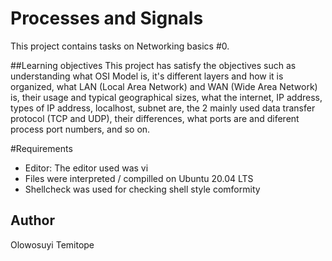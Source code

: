 # Processes and Signals
This project contains tasks on Networking basics #0.

##Learning objectives
This project has satisfy the objectives such as understanding what OSI Model is, it's different layers and how it is organized, what LAN (Local Area Network)  and WAN (Wide Area Network) is, their usage and typical geographical sizes, what the internet, IP address, types of IP address, localhost, subnet are, the 2 mainly used data transfer protocol (TCP  and UDP), their differences, what ports are and diferent process port numbers, and so on.

#Requirements
* Editor: The editor used was vi
* Files were interpreted / compilled on Ubuntu 20.04 LTS
* Shellcheck was used for checking shell style comformity

## Author
Olowosuyi Temitope
